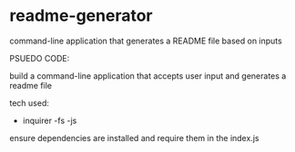 # readme-generator

command-line application that generates a README file based on inputs

PSUEDO CODE:

build a command-line application that accepts user input and generates a readme file

tech used:

- inquirer
  -fs
  -js

ensure dependencies are installed and require them in the index.js
